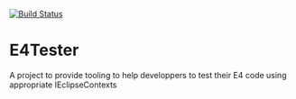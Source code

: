 [![Build Status](https://travis-ci.org/opcoach/E4Tester.svg?branch=master)](https://travis-ci.org/opcoach/E4Tester)


# E4Tester
A project to provide tooling to help developpers to test their E4 code using appropriate IEclipseContexts 
